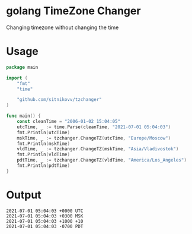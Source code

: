 # golang TimeZone Changer

Changing timezone without changing the time

# Usage

```go
package main

import (
	"fmt"
	"time"

	"github.com/sitnikovv/tzchanger"
)

func main() {
	const cleanTime = "2006-01-02 15:04:05"
	utcTime, _ := time.Parse(cleanTime, "2021-07-01 05:04:03")
	fmt.Println(utcTime)
	mskTime, _ := tzchanger.ChangeTZ(utcTime, "Europe/Moscow")
	fmt.Println(mskTime)
	vldTime, _ := tzchanger.ChangeTZ(mskTime, "Asia/Vladivostok")
	fmt.Println(vldTime)
	pdtTime, _ := tzchanger.ChangeTZ(vldTime, "America/Los_Angeles")
	fmt.Println(pdtTime)
}
```

# Output

```
2021-07-01 05:04:03 +0000 UTC
2021-07-01 05:04:03 +0300 MSK
2021-07-01 05:04:03 +1000 +10
2021-07-01 05:04:03 -0700 PDT
```